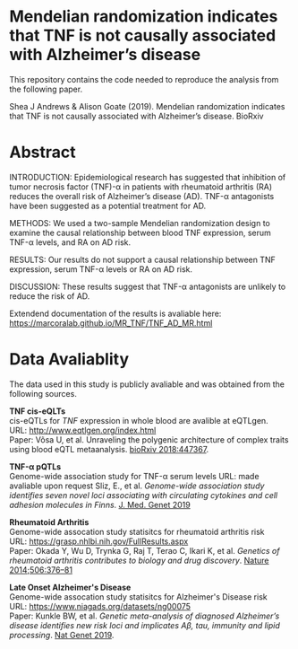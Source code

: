 # Mendelian randomization indicates that TNF is not causally associated with Alzheimer’s disease

This repository contains the code needed to reproduce the analysis from the following paper.

Shea J Andrews & Alison Goate (2019). Mendelian randomization indicates that TNF is not causally associated with Alzheimer’s disease. BioRxiv

# Abstract

INTRODUCTION: Epidemiological research has suggested that inhibition of tumor necrosis factor (TNF)-α in patients with rheumatoid arthritis (RA) reduces the overall risk of Alzheimer’s disease (AD). TNF-α antagonists have been suggested as a potential treatment for AD.

METHODS: We used a two-sample Mendelian randomization design to examine the causal relationship between blood TNF expression, serum TNF-α levels, and RA on AD risk.

RESULTS: Our results do not support a causal relationship between TNF expression, serum TNF-α levels or RA on AD risk.

DISCUSSION: These results suggest that TNF-α antagonists are unlikely to reduce the risk of AD.

Extendend documentation of the results is avaliable here: <br>
https://marcoralab.github.io/MR_TNF/TNF_AD_MR.html

# Data Avaliablity

The data used in this study is publicly avaliable and was obtained from the following sources.

**TNF cis-eQLTs** <br>
cis-eQTLs for *TNF* expression in whole blood are avalible at eQTLgen. <br>
URL: http://www.eqtlgen.org/index.html <br>
Paper: Võsa U, et al. Unraveling the polygenic architecture of complex traits using blood eQTL metaanalysis. [bioRxiv 2018:447367](https://www.biorxiv.org/content/early/2018/10/19/447367).

**TNF-α pQTLs** <br>
Genome-wide association study for TNF-α serum levels
URL: made avaliable upon request
Sliz, E., et al. *Genome-wide association study identifies seven novel loci associating with circulating cytokines and cell adhesion molecules in Finns*. [J. Med. Genet 2019](https://doi.org/10.1136/jmedgenet-2018-105965)

**Rheumatoid Arthritis** <br>
Genome-wide assocation study statisitcs for rheumatoid arthritis risk <br>
URL: https://grasp.nhlbi.nih.gov/FullResults.aspx <br>
Paper: Okada Y, Wu D, Trynka G, Raj T, Terao C, Ikari K, et al. *Genetics of rheumatoid arthritis contributes to biology and drug discovery*. [Nature 2014;506:376–81](https://doi.org/10.1038/nature12873)

**Late Onset Alzheimer's Disease** <br>
Genome-wide assocation study statisitcs for Alzheimer's Disease risk <br>
URL: https://www.niagads.org/datasets/ng00075 <br>
Paper: Kunkle BW, et al. *Genetic meta-analysis of diagnosed Alzheimer’s disease identifies new risk loci and implicates Aβ, tau, immunity and lipid processing*. [Nat Genet 2019](https://doi.org/10.1038/s41588-019-0358-2).
